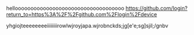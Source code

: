 #
hellooooooooooooooooooooooooooooooooooo
https://github.com/login?return_to=https%3A%2F%2Fgithub.com%2Flogin%2Fdevice

yhgiojteeeeeeeeiiiiiiiirowlwjroyjapa.wjrobnckds;jg[e'e;sg]sjil;/gnbv
